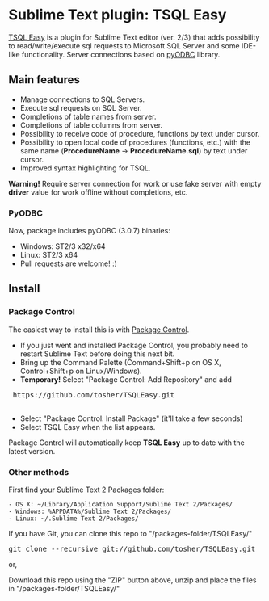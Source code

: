 # Sublime Text plugin: TSQL Easy

[TSQL Easy](https://github.com/tosher/TSQLEasy) is a plugin for Sublime Text editor (ver. 2/3) that adds possibility to read/write/execute sql requests to Microsoft SQL Server and some IDE-like functionality.
Server connections based on [pyODBC](https://code.google.com/p/pyodbc/) library.

## Main features
* Manage connections to SQL Servers.
* Execute sql requests on SQL Server.
* Completions of table names from server.
* Completions of table columns from server.
* Possibility to receive code of procedure, functions by text under cursor.
* Possibility to open local code of procedures (functions, etc.) with the same name (**ProcedureName** -> **ProcedureName.sql**) by text under cursor.
* Improved syntax highlighting for TSQL.

**Warning!** Require server connection for work or use fake server with empty **driver** value for work offline without completions, etc.

### PyODBC
Now, package includes pyODBC (3.0.7) binaries:
* Windows: ST2/3 x32/x64
* Linux: ST2/3 x64
* Pull requests are welcome! :)

## Install

### Package Control
The easiest way to install this is with [Package Control](http://wbond.net/sublime\_packages/package\_control).

 * If you just went and installed Package Control, you probably need to restart Sublime Text before doing this next bit.
 * Bring up the Command Palette (Command+Shift+p on OS X, Control+Shift+p on Linux/Windows).
 * **Temporary!** Select "Package Control: Add Repository" and add
 <pre>
 https://github.com/tosher/TSQLEasy.git
 </pre>
 * Select "Package Control: Install Package" (it'll take a few seconds)
 * Select TSQL Easy when the list appears.

Package Control will automatically keep **TSQL Easy** up to date with the latest version.

### Other methods
First find your Sublime Text 2 Packages folder:

    - OS X: ~/Library/Application Support/Sublime Text 2/Packages/
    - Windows: %APPDATA%/Sublime Text 2/Packages/
    - Linux: ~/.Sublime Text 2/Packages/

If you have Git, you can clone this repo to "/packages-folder/TSQLEasy/"
<pre>
git clone --recursive git://github.com/tosher/TSQLEasy.git
</pre>
or,

Download this repo using the "ZIP" button above, unzip and place the files in "/packages-folder/TSQLEasy/"

